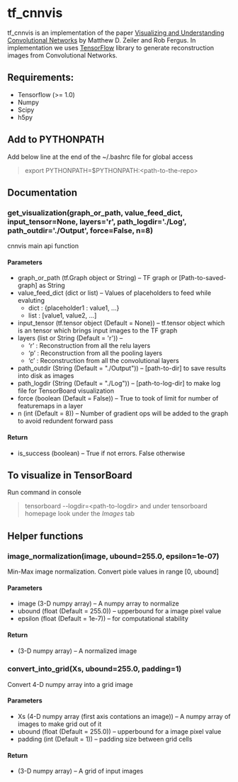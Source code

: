 # tf_cnnvis

tf_cnnvis is an implementation of the paper [Visualizing and Understanding Convolutional Networks](https://www.cs.nyu.edu/~fergus/papers/zeilerECCV2014.pdf) by Matthew D. Zeiler and Rob Fergus. In implementation we uses [TensorFlow](https://www.tensorflow.org/) library to generate reconstruction images from Convolutional Networks.

## Requirements:
* Tensorflow (>= 1.0)
* Numpy
* Scipy
* h5py

## Add to PYTHONPATH
Add below line at the end of the ~/.bashrc file for global access
> export PYTHONPATH=$PYTHONPATH:\<path-to-the-repo\>

## Documentation
### get_visualization(graph_or_path, value_feed_dict, input_tensor=None, layers='r', path_logdir='./Log', path_outdir='./Output', force=False, n=8) 
cnnvis main api function
#### Parameters
* graph_or_path (tf.Graph object or String) – TF graph or [Path-to-saved-graph] as String
* value_feed_dict (dict or list) – Values of placeholders to feed while evaluting
    * dict : {placeholder1 : value1, ...}
    * list : [value1, value2, ...]
* input_tensor (tf.tensor object (Default = None)) – tf.tensor object which is an tensor which brings input images to the TF graph
* layers (list or String (Default = 'r')) – 
    * ‘r’ : Reconstruction from all the relu layers 
    * ‘p’ : Reconstruction from all the pooling layers 
    * ‘c’ : Reconstruction from all the convolutional layers
* path_outdir (String (Default = "./Output")) – [path-to-dir] to save results into disk as images
* path_logdir (String (Default = "./Log")) – [path-to-log-dir] to make log file for TensorBoard visualization
* force (boolean (Default = False)) – True to took of limit for number of featuremaps in a layer
* n (int (Default = 8)) – Number of gradient ops will be added to the graph to avoid redundent forward pass

#### Return
* is_success (boolean) – True if not errors. False otherwise

## To visualize in TensorBoard
Run command in console
> tensorboard --logdir=\<path-to-logdir\>
and under tensorboard homepage look under the *Images* tab

## Helper functions
### image_normalization(image, ubound=255.0, epsilon=1e-07)
Min-Max image normalization. Convert pixle values in range [0, ubound]
#### Parameters
* image (3-D numpy array) – A numpy array to normalize
* ubound (float (Default = 255.0)) – upperbound for a image pixel value
* epsilon (float (Default = 1e-7)) – for computational stability

#### Return
* (3-D numpy array) – A normalized image

### convert_into_grid(Xs, ubound=255.0, padding=1)
Convert 4-D numpy array into a grid image
#### Parameters
* Xs (4-D numpy array (first axis contations an image)) – A numpy array of images to make grid out of it
* ubound (float (Default = 255.0)) – upperbound for a image pixel value
* padding (int (Default = 1)) – padding size between grid cells

#### Return
* (3-D numpy array) – A grid of input images

